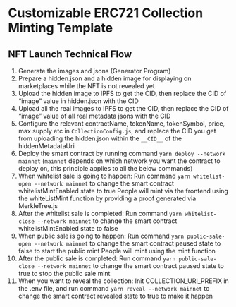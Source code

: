 # Customizable ERC721 Collection Minting Template

## NFT Launch Technical Flow
1. Generate the images and jsons (Generator Program)
2. Prepare a hidden.json and a hidden image for displaying on marketplaces while the NFT is not revealed yet
3. Upload the hidden image to IPFS to get the CID, 
then replace the CID of “image” value in hidden.json with the CID 
4. Upload all the real images to IPFS to get the CID, 
then replace the CID of “image” value of all real metadata jsons with the CID
5. Configure the relevant contractName, tokenName, tokenSymbol, price, max supply etc in ```CollectionConfig.js```, and replace the CID you get from uploading the hidden.json within the ```__CID__``` of the hiddenMetadataUri
6. Deploy the smart contract by running command ```yarn deploy --network mainnet``` (```mainnet``` depends on which network you want the contract to deploy on, this principle applies to all the below commands)
7. When whitelist sale is going to happen:
Run command ```yarn whitelist-open --network mainnet``` to change the smart contract whitelistMintEnabled state to true
People will mint via the frontend using the whiteListMint function by providing a proof generated via MerkleTree.js
8. After the whitelist sale is completed:
	Run command ```yarn whitelist-close --network mainnet``` to change the smart contract
whitelistMintEnabled state to false
9. When public sale is going to happen:
Run command ```yarn public-sale-open --network mainnet``` to change the smart contract
paused state to false to start the public mint
People will mint using the mint function
10. After the public sale is completed:
	Run command ```yarn public-sale-close --network mainnet``` to change the smart contract
paused state to true to stop the public sale mint
11. When you want to reveal the collection:
Init COLLECTION_URI_PREFIX in the .env file, and run command ```yarn reveal --network mainnet``` to change the smart contract revealed state to true to make it happen
